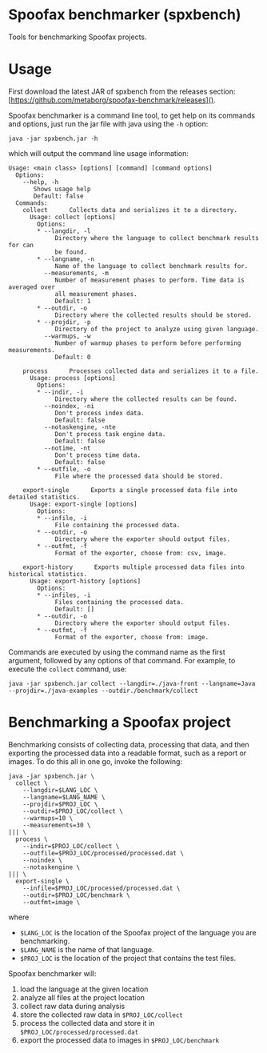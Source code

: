 Spoofax benchmarker (spxbench)
=================

Tools for benchmarking Spoofax projects.

# Usage

First download the latest JAR of spxbench from the releases section: [https://github.com/metaborg/spoofax-benchmark/releases]().

Spoofax benchmarker is a command line tool, to get help on its commands and options, just run the jar file with java using the `-h` option:


    java -jar spxbench.jar -h
  
  
which will output the command line usage information:
    
    
	Usage: <main class> [options] [command] [command options]
	  Options:
	    --help, -h
	       Shows usage help
	       Default: false
	  Commands:
	    collect      Collects data and serializes it to a directory.
	      Usage: collect [options]
	        Options:
	        * --langdir, -l
	             Directory where the language to collect benchmark results for can
	             be found.
	        * --langname, -n
	             Name of the language to collect benchmark results for.
	          --measurements, -m
	             Number of measurement phases to perform. Time data is averaged over
	             all measurement phases.
	             Default: 1
	        * --outdir, -o
	             Directory where the collected results should be stored.
	        * --projdir, -p
	             Directory of the project to analyze using given language.
	          --warmups, -w
	             Number of warmup phases to perform before performing measurements.
	             Default: 0

	    process      Processes collected data and serializes it to a file.
	      Usage: process [options]
	        Options:
	        * --indir, -i
	             Directory where the collected results can be found.
	          --noindex, -ni
	             Don't process index data.
	             Default: false
	          --notaskengine, -nte
	             Don't process task engine data.
	             Default: false
	          --notime, -nt
	             Don't process time data.
	             Default: false
	        * --outfile, -o
	             File where the processed data should be stored.

	    export-single      Exports a single processed data file into detailed statistics.
	      Usage: export-single [options]
	        Options:
	        * --infile, -i
	             File containing the processed data.
	        * --outdir, -o
	             Directory where the exporter should output files.
	        * --outfmt, -f
	             Format of the exporter, choose from: csv, image.

	    export-history      Exports multiple processed data files into historical statistics.
	      Usage: export-history [options]
	        Options:
	        * --infiles, -i
	             Files containing the processed data.
	             Default: []
	        * --outdir, -o
	             Directory where the exporter should output files.
	        * --outfmt, -f
	             Format of the exporter, choose from: image.


Commands are executed by using the command name as the first argument, followed by any options of that command. For example, to execute the `collect` command, use:


    java -jar spxbench.jar collect --langdir=./java-front --langname=Java --projdir=./java-examples --outdir./benchmark/collect
    
    
# Benchmarking a Spoofax project

Benchmarking consists of collecting data, processing that data, and then exporting the processed data into a readable format, such as a report or images. To do this all in one go, invoke the following:

    java -jar spxbench.jar \
      collect \
        --langdir=$LANG_LOC \
        --langname=$LANG_NAME \
        --projdir=$PROJ_LOC \
        --outdir=$PROJ_LOC/collect \
        --warmups=10 \
        --measurements=30 \
    ||| \
      process \
        --indir=$PROJ_LOC/collect \
        --outfile=$PROJ_LOC/processed/processed.dat \
        --noindex \
        --notaskengine \
    ||| \
      export-single \
        --infile=$PROJ_LOC/processed/processed.dat \
        --outdir=$PROJ_LOC/benchmark \
        --outfmt=image \

where 
* `$LANG_LOC` is the location of the Spoofax project of the language you are benchmarking.
* `$LANG_NAME` is the name of that language.
* `$PROJ_LOC` is the location of the project that contains the test files.

Spoofax benchmarker will:
1. load the language at the given location
2. analyze all files at the project location
3. collect raw data during analysis
4. store the collected raw data in `$PROJ_LOC/collect`
5. process the collected data and store it in `$PROJ_LOC/processed/processed.dat`
6. export the processed data to images in `$PROJ_LOC/benchmark`

